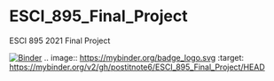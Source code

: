 # ESCI_895_Final_Project
ESCI 895 2021 Final Project

[![Binder](https://mybinder.org/badge_logo.svg)](https://mybinder.org/v2/gh/postitnote6/ESCI_895_Final_Project/HEAD)
.. image:: https://mybinder.org/badge_logo.svg
 :target: https://mybinder.org/v2/gh/postitnote6/ESCI_895_Final_Project/HEAD
